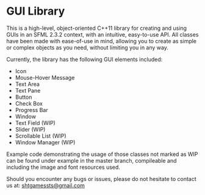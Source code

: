 # GUI Library

This is a high-level, object-oriented C++11 library for creating and using GUIs in an SFML 2.3.2 context, with an intuitive,
easy-to-use API. All classes have been made with ease-of-use in mind, allowing you to create as simple or complex objects as you need, without limiting you in any way.

Currently, the library has the following GUI elements included:
  - Icon
  - Mouse-Hover Message
  - Text Area
  - Text Pane
  - Button
  - Check Box
  - Progress Bar
  - Window
  - Text Field (WIP)
  - Slider (WIP)
  - Scrollable List (WIP)
  - Window Manager (WIP)
  
Example code demonstrating the usage of those classes not marked as WIP can be found under example in the master branch,
compileable and including the image and font resources used.
  
Should you encounter any bugs or issues, please do not hesitate to contact us at: shtgamessts@gmail.com
